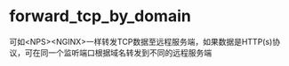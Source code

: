 # forward_tcp_by_domain
可如&lt;NPS>&lt;NGINX>一样转发TCP数据至远程服务端，如果数据是HTTP(s)协议，可在同一个监听端口根据域名转发到不同的远程服务端
